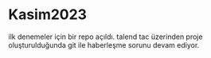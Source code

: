 # Kasim2023
ilk denemeler için bir repo açıldı. talend tac üzerinden proje oluşturulduğunda git ile haberleşme sorunu devam ediyor.
